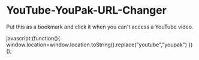 # YouTube-YouPak-URL-Changer
Put this as a bookmark and click it when you can't access a YouTube video.

javascript:(function(){ window.location=window.location.toString().replace("youtube","youpak") })();
